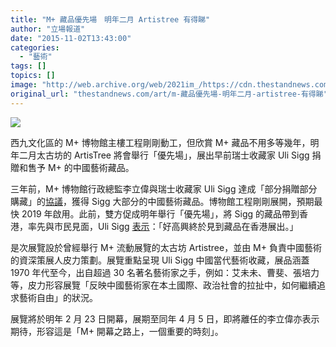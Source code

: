 ```yaml
---
title: "M+ 藏品優先場　明年二月 Artistree 有得睇"
author: "立場報道"
date: "2015-11-02T13:43:00"
categories:
  - "藝術"
tags: []
topics: []
image: "http://web.archive.org/web/2021im_/https://cdn.thestandnews.com/media/photos/cache/20151102-01_nEVWJ_1200x0.png"
original_url: "thestandnews.com/art/m-藏品優先場-明年二月-artistree-有得睇"
---
```

![](http://web.archive.org/web/2021im_/https://cdn.thestandnews.com/media/photos/cache/20151102-01_nEVWJ_1200x0.png)

西九文化區的 M+ 博物館主樓工程剛剛動工，但欣賞 M+ 藏品不用多等幾年，明年二月太古坊的 ArtisTree 將會舉行「優先場」，展出早前瑞士收藏家 Uli Sigg 捐贈和售予 M+ 的中國藝術藏品。

三年前，M+ 博物館行政總監李立偉與瑞士收藏家 Uli Sigg 達成「部分捐贈部分購藏」的[協議](http://web.archive.org/web/20210629040336/http://www.westkowloon.hk/tc/newsroom/news/major-collection-donation-to-west-kowloon-cultural-districtm-receives-worlds-best-collection-of-chinese-contemporary-art-from-uli-sigg/)，獲得 Sigg 大部分的中國藝術藏品。博物館工程剛剛展開，預期最快 2019 年啟用。此前，雙方促成明年舉行「優先場」，將 Sigg 的藏品帶到香港，率先與市民見面，Uli Sigg [表示](http://web.archive.org/web/20210629040336/http://theartnewspaper.com/news/museums/160781/)：「好高興終於見到藏品在香港展出。」

是次展覽設於曾經舉行 M+ 流動展覽的太古坊 Artistree，並由 M+ 負責中國藝術的資深策展人皮力策劃。展覽重點呈現 Uli Sigg 中國當代藝術收藏，展品涵蓋 1970 年代至今，出自超過 30 名著名藝術家之手，例如：艾未未、曹斐、張培力等，皮力形容展覽「反映中國藝術家在本土國際、政治社會的拉扯中，如何繼續追求藝術自由」的狀況。

展覽將於明年 2 月 23 日開幕，展期至同年 4 月 5 日，即將離任的李立偉亦表示期待，形容這是「M+ 開幕之路上，一個重要的時刻」。